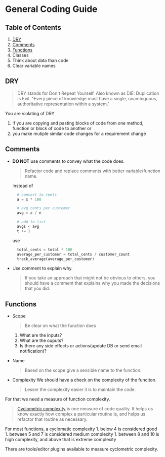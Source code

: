 # General Coding Guide


## Table of Contents
1. [DRY](#dry)
1. [Comments](#comments)
1. [Functions](#Functions)
1. Classes
1. Think about data than code
1. Clear variable names

## DRY
> DRY stands for Don't Repeat Yourself. Also known as DIE: Duplication is Evil.
"Every piece of knowledge must have a single, unambiguous, authoritative representation within a system."


You are violating of DRY
  1. If you are copying and pasting blocks of code from one method, function or block of code to another or
  1. you make mutiple similar code changes for a requirement change

## Comments

- **DO NOT** use comments to convey what the code does.

  > Refactor code and replace comments with better variable/function name. 

  Instead of
  ```python
    # convert to cents
    a = x * 100
  
    # avg cents per customer 
    avg = a / n
  
    # add to list
    avgs < avg
    t += 1
  ```
  use
  
  ```python
    total_cents = total * 100
    average_per_customer = total_cents / customer_count
    track_average(average_per_customer)
  ```
- Use comment to explain why. 
  
    > If you take an approach that might not be obvious to others, you should have a comment that explains why you made the decisions that you did.

<example>

## Functions

- Scope
  > Be clear on what the function does
  1. What are the inputs?
  2. What are the ouputs?
  3. Is there any side effects or actions(update DB or send email notification)? 

- Name 
  > Based on the scope give a sensible name to the function.
<example>

- Complexity
  We should have a check on the complexity of the funciton. 

  > Lesser the complexity easier it is to maintain the code.

For that we need a measure of function complexity.

  > [Cyclometric complexity](https://en.wikipedia.org/wiki/Cyclomatic_complexity#Implications_for_software_testing) is one measure of code quality. It helps us know exactly how complex a particular routine is, and helps us refactor that routine as necessary. 
  
  For most functions, a cyclomatic complexity 
    1. below 4 is considered good
    1. between 5 and 7 is considered medium complexity
    1. between 8 and 10 is high complexity, and above that is extreme complexity
  
  There are tools/editor plugins available to measure cyclometric complexity.
